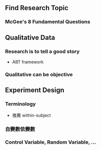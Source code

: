 ## Find Research Topic
### McGee's 8 Fundamental Questions
## Qualitative Data
### Research is to tell a good story
- ABT framework
### Qualitative can be objective
## Experiment Design
### Terminology
- 推薦 within-subject
### 自變數依變數
### Control Variable, Random Variable, ...
